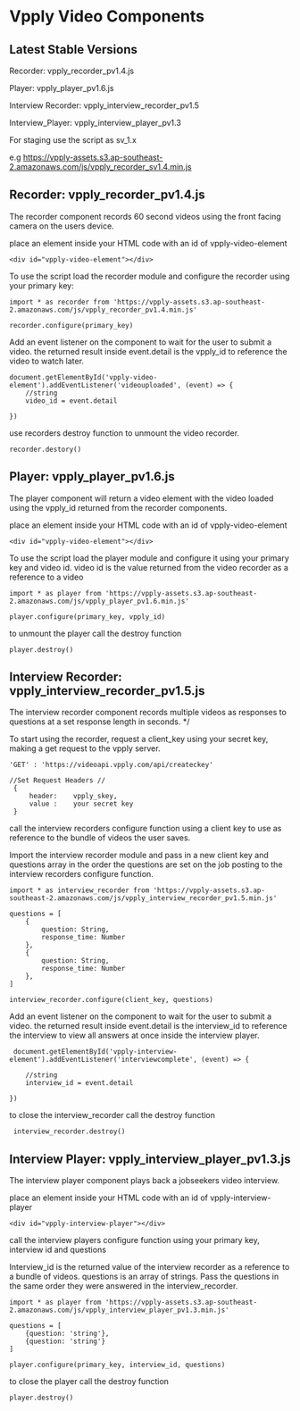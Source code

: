 # Vpply Video Components

## Latest Stable Versions
Recorder: vpply_recorder_pv1.4.js

Player: vpply_player_pv1.6.js

Interview Recorder: vpply_interview_recorder_pv1.5

Interview_Player: vpply_interview_player_pv1.3

For staging use the script as sv_1.x

e.g https://vpply-assets.s3.ap-southeast-2.amazonaws.com/js/vpply_recorder_sv1.4.min.js

## Recorder: vpply_recorder_pv1.4.js
The recorder component records 60 second videos using the front facing camera on the users device.

place an element inside your HTML code with an id of vpply-video-element

```
<div id="vpply-video-element"></div>
```

To use the script load the recorder module and configure the recorder using your primary key: 

```
import * as recorder from 'https://vpply-assets.s3.ap-southeast-2.amazonaws.com/js/vpply_recorder_pv1.4.min.js'

recorder.configure(primary_key)
```
Add an event listener on the component to wait for the user to submit a video.
the returned result inside event.detail is the vpply_id to reference the video to watch later.

```
document.getElementById('vpply-video-element').addEventListener('videouploaded', (event) => {
    //string
    video_id = event.detail
    
})
```

use recorders destroy function to unmount the video recorder.

```
recorder.destory()
```


## Player: vpply_player_pv1.6.js
The player component will return a video element with the video loaded using the vpply_id returned from the recorder components. 

place an element inside your HTML code with an id of vpply-video-element
```
<div id="vpply-video-element"></div>
```

To use the script load the player module and configure it using your primary key and video id.
video id is the value returned from the video recorder as a reference to a video
```
import * as player from 'https://vpply-assets.s3.ap-southeast-2.amazonaws.com/js/vpply_player_pv1.6.min.js'

player.configure(primary_key, vpply_id)
 ```
to unmount the player call the destroy function
```
player.destroy()
```

## Interview Recorder: vpply_interview_recorder_pv1.5.js
The interview recorder component records multiple videos as responses to questions at a set response length in seconds. */

To start using the recorder, request a client_key using your secret key, making a get request to the vpply server. 
```
'GET' : 'https://videoapi.vpply.com/api/createckey'

//Set Request Headers //
 {
     header:    vpply_skey,
     value :    your secret key
 }
```
call the interview recorders configure function using a client key to use as reference to the bundle of videos the user saves.


Import the interview recorder module and pass in a new client key and questions array in the order the questions are set on the 
job posting to the interview recorders configure function.
```
import * as interview_recorder from 'https://vpply-assets.s3.ap-southeast-2.amazonaws.com/js/vpply_interview_recorder_pv1.5.min.js'

questions = [
    {
        question: String, 
        response_time: Number
    },
    {
        question: String, 
        response_time: Number
    },
]

interview_recorder.configure(client_key, questions)
```

Add an event listener on the component to wait for the user to submit a video.
the returned result inside event.detail is the interview_id to reference the interview to 
view all answers at once inside the interview player.
```
 document.getElementById('vpply-interview-element').addEventListener('interviewcomplete', (event) => {
    
    //string
    interview_id = event.detail
    
})
```
to close the interview_recorder call the destroy function
```
 interview_recorder.destroy()
```

## Interview Player: vpply_interview_player_pv1.3.js
The interview player component plays back a jobseekers video interview. 

place an element inside your HTML code with an id of vpply-interview-player
```
<div id="vpply-interview-player"></div>
```
call the interview players configure function using your primary key, interview id and questions 

Interview_id is the returned value of the interview recorder as a reference to a bundle of videos.
questions is an array of strings. Pass the questions in the same order they were answered in the interview_recorder.
```
import * as player from 'https://vpply-assets.s3.ap-southeast-2.amazonaws.com/js/vpply_interview_player_pv1.3.min.js'

questions = [
    {question: 'string'}, 
    {question: 'string'}
]

player.configure(primary_key, interview_id, questions)
 ```
to close the player call the destroy function
```
player.destroy()
```
